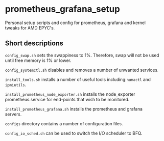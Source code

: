 # prometheus_grafana_setup
Personal setup scripts and config for prometheus, grafana and kernel tweaks for AMD EPYC's.

## Short descriptions

`config_swap.sh` sets the swappiness to 1%. Therefore, swap will not be used until free memory is 1% or lower.

`config_systemctl.sh` disables and removes a number of unwanted services.

`install_tools.sh` installs a number of useful tools including `numactl` and `ipmiutils`.

`install_prometheus_node_exporter.sh` installs the node_exporter prometheus service for end-points that wish to be monitored.

`install_prometheus_grafana.sh` installs the prometheus and grafana servers.

`configs` directory contains a number of configuration files.

`config_io_sched.sh` can be used to switch the I/O scheduler to BFQ.
